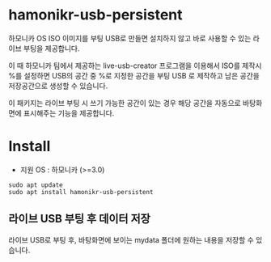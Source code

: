 # hamonikr-usb-persistent

하모니카 OS ISO 이미지를 부팅 USB로 만들면 설치하지 않고 바로 사용할 수 있는 라이브 부팅을 제공합니다.

이 때 하모니카 팀에서 제공하는 live-usb-creator 프로그램을 이용해서 ISO를 제작시 %를 설정하면
USB의 공간 중 %로 지정한 공간을 부팅 USB 로 제작하고 남은 공간을 저장공간으로 생성할 수 있습니다.

이 패키지는 라이브 부팅 시 쓰기 가능한 공간이 있는 경우 해당 공간을 자동으로 바탕화면에 표시해주는 기능을 제공합니다.

# Install

 * 지원 OS : 하모니카 (>=3.0)

```
sudo apt update
sudo apt install hamonikr-usb-persistent
```

## 라이브 USB 부팅 후 데이터 저장 

라이브 USB로 부팅 후, 바탕화면에 보이는 mydata 폴더에 원하는 내용을 저장할 수 있습니다.
